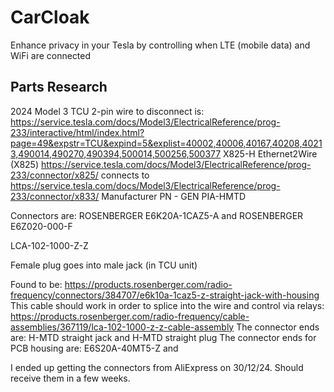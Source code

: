 # CarCloak
Enhance privacy in your Tesla by controlling when LTE (mobile data) and WiFi are connected

## Parts Research

2024 Model 3 TCU 2-pin wire to disconnect is:
https://service.tesla.com/docs/Model3/ElectricalReference/prog-233/interactive/html/index.html?page=49&expstr=TCU&expind=5&explist=40002,40006,40167,40208,40213,490014,490270,490394,500014,500256,500377
X825-H Ethernet2Wire (X825)
https://service.tesla.com/docs/Model3/ElectricalReference/prog-233/connector/x825/
connects to https://service.tesla.com/docs/Model3/ElectricalReference/prog-233/connector/x833/
Manufacturer PN - GEN PIA-HMTD

Connectors are:
ROSENBERGER E6K20A-1CAZ5-A
and
ROSENBERGER E6Z020-000-F

LCA-102-1000-Z-Z

Female plug goes into male jack (in TCU unit)

Found to be: https://products.rosenberger.com/radio-frequency/connectors/384707/e6k10a-1caz5-z-straight-jack-with-housing
This cable should work in order to splice into the wire and control via relays: https://products.rosenberger.com/radio-frequency/cable-assemblies/367119/lca-102-1000-z-z-cable-assembly
The connector ends are: H-MTD straight jack and 	H-MTD straight plug
The connector ends for PCB housing are: E6S20A-40MT5-Z and 

I ended up getting the connectors from AliExpress on 30/12/24. Should receive them in a few weeks.

